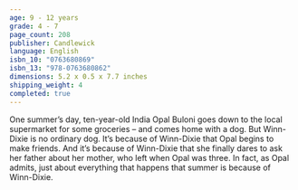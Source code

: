 ```yaml
---
age: 9 - 12 years
grade: 4 - 7
page_count: 208
publisher: Candlewick
language: English
isbn_10: "0763680869"
isbn_13: "978-0763680862"
dimensions: 5.2 x 0.5 x 7.7 inches
shipping_weight: 4
completed: true
---
```


One summer’s day, ten-year-old India Opal Buloni goes down to the local supermarket for some groceries – and comes home with a dog. But Winn-Dixie is no ordinary dog. It’s because of Winn-Dixie that Opal begins to make friends. And it’s because of Winn-Dixie that she finally dares to ask her father about her mother, who left when Opal was three. In fact, as Opal admits, just about everything that happens that summer is because of Winn-Dixie.